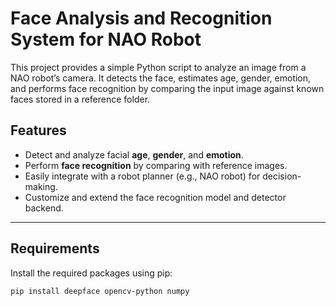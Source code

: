 
# Face Analysis and Recognition System for NAO Robot

This project provides a simple Python script to analyze an image from a NAO robot’s camera. It detects the face, estimates age, gender, emotion, and performs face recognition by comparing the input image against known faces stored in a reference folder.

## Features

- Detect and analyze facial **age**, **gender**, and **emotion**.
- Perform **face recognition** by comparing with reference images.
- Easily integrate with a robot planner (e.g., NAO robot) for decision-making.
- Customize and extend the face recognition model and detector backend.

---

## Requirements

Install the required packages using pip:

```bash
pip install deepface opencv-python numpy

